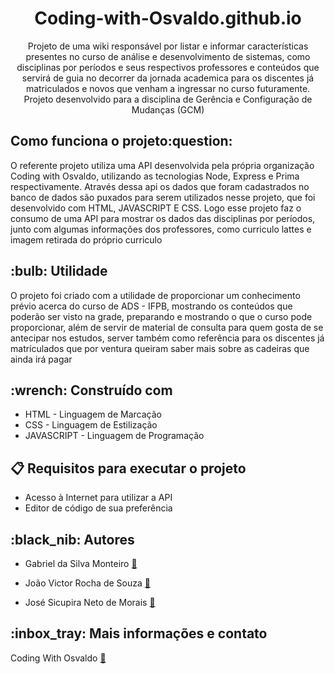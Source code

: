 </div>
<h1 align="center">Coding-with-Osvaldo.github.io</h1>
<p align="center">Projeto de uma wiki responsável por listar e informar características presentes no curso de análise e desenvolvimento de sistemas, como disciplinas por períodos e seus respectivos professores e conteúdos que servirá de guia no decorrer da jornada academica para os discentes já matriculados e novos que venham a ingressar no curso futuramente. Projeto desenvolvido para a disciplina de Gerência e Configuração de Mudanças (GCM)</p>
</div>



<h2 align="start"> Como funciona o projeto:question:</h2>
<p> O referente projeto utiliza uma API desenvolvida pela própria organização Coding with Osvaldo, utilizando as tecnologias Node, Express e Prima respectivamente. Através dessa api 
os dados que foram cadastrados no banco de dados são puxados para serem utilizados nesse projeto, que foi desenvolvido com HTML, JAVASCRIPT E CSS. Logo esse projeto faz o consumo de uma API para mostrar os dados das disciplinas por períodos, junto com algumas informações dos professores, como curriculo lattes e imagem retirada do próprio curriculo </p>


<h2>:bulb: Utilidade</h2>
<p>O projeto foi criado com a utilidade de proporcionar um conhecimento prévio acerca do curso de ADS - IFPB, mostrando os conteúdos que poderão ser visto na grade, preparando e mostrando o 
que o curso pode proporcionar, além de servir de material de consulta para quem gosta de se antecipar nos estudos, server também como referência para os discentes já matrículados que por ventura queiram
saber mais sobre as cadeiras que ainda irá pagar</p>

<h2>:wrench: Construído com</h2>

+ HTML - Linguagem de Marcação 
+ CSS - Linguagem de Estilização
+ JAVASCRIPT - Linguagem de Programação


<h2>📋 Requisitos para executar o projeto</h2>

+ Acesso à Internet para utilizar a API
+ Editor de código de sua preferência

<h2>:black_nib: Autores</h2>


+ Gabriel da Silva Monteiro <a width="1000px" align="center" href="https://github.com/GabrielSilva15" target="_blank">:paperclip:</a> 

+ João Victor Rocha de Souza <a width="30px" align="center" href="https://github.com/JoseNeto5689" target="_blank">:paperclip:</a>

+ José Sicupira Neto de Morais <a width="30px" align="center" href="https://github.com/Sr1515" target="_blank">:paperclip:</a> 

<h2> :inbox_tray: Mais informações e contato</h2>

Coding With Osvaldo <a width="30px" align="center" href="https://github.com/Sr1515" target="_blank">:paperclip:</a> 
  
  
